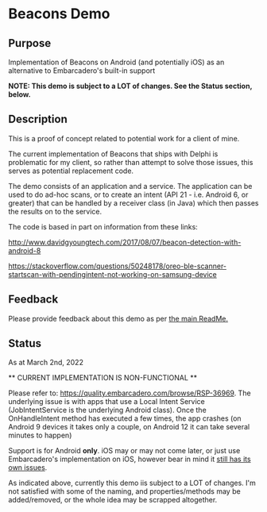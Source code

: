 # Beacons Demo

## Purpose

Implementation of Beacons on Android (and potentially iOS) as an alternative to Embarcadero's built-in support

**NOTE: This demo is subject to a LOT of changes. See the Status section, below.**

## Description

This is a proof of concept related to potential work for a client of mine.

The current implementation of Beacons that ships with Delphi is problematic for my client, so rather than attempt to solve those issues, this serves as potential replacement code.

The demo consists of an application and a service. The application can be used to do ad-hoc scans, or to create an intent (API 21 - i.e. Android 6, or greater) that can be handled by a receiver class (in Java) which then passes the results on to the service.

The code is based in part on information from these links:

http://www.davidgyoungtech.com/2017/08/07/beacon-detection-with-android-8

https://stackoverflow.com/questions/50248178/oreo-ble-scanner-startscan-with-pendingintent-not-working-on-samsung-device

## Feedback

Please provide feedback about this demo as per [the main ReadMe.](https://github.com/DelphiWorlds/Playground/blob/main/Readme.md)

## Status 

As at March 2nd, 2022

** CURRENT IMPLEMENTATION IS NON-FUNCTIONAL **

Please refer to: https://quality.embarcadero.com/browse/RSP-36969. The underlying issue is with apps that use a Local Intent Service (JobIntentService is the underlying Android class). Once the OnHandleIntent method has executed a few times, the app crashes (on Android 9 devices it takes only a couple, on Android 12 it can take several minutes to happen)

Support is for Android **only**. iOS may or may not come later, or just use Embarcadero's implementation on iOS, however bear in mind it [still has its own issues](https://quality.embarcadero.com/browse/RSP-21460).

As indicated above, currently this demo iis subject to a LOT of changes. I'm not satisfied with some of the naming, and properties/methods may be added/removed, or the whole idea may be scrapped altogether.


